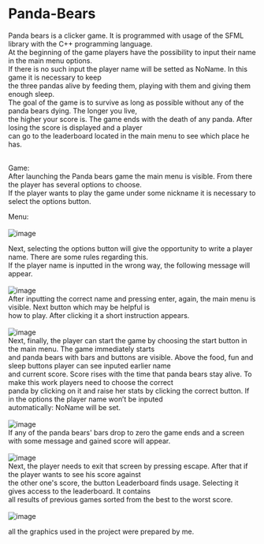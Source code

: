# Panda-Bears

Panda bears is a clicker game. It is programmed with usage of the SFML library with the C++ programming language. </br>
At the beginning of the game players have the possibility to input their name in the main menu options. </br>
If there is no such input the player name will be setted as NoName. In this game it is necessary to keep  </br>
the three pandas alive by feeding them, playing with them and giving them enough sleep. </br>
The goal of the game is to survive as long as possible without any of the panda bears dying. The longer you live, </br>
the higher your score is. The game ends with the death of any panda. After losing the score is displayed and a player  </br>
can go to the leaderboard located in the main menu to see which place he has. </br> </br>

Game: </br>
After launching the Panda bears game the main menu is visible. From there the player has several options to choose. </br>
If the player wants to play the game under some nickname it is necessary to select the options button. </br>

Menu: </br></br>
![image](https://user-images.githubusercontent.com/56159258/157218941-9f3e0610-a142-4229-8454-46225f3fd6fd.png)
</br>

Next, selecting the options button will give the opportunity to write a player name. There are some rules regarding this. </br>
If the player name is inputted in the wrong way, the following message will appear. </br></br>
![image](https://user-images.githubusercontent.com/56159258/157219112-924f4a2c-e813-43ae-afc9-5001813dff83.png)
</br>
After inputting the correct name and pressing enter, again, the main menu is visible. Next button which may be helpful is </br>
how to play. After clicking it a short instruction appears. </br></br>
![image](https://user-images.githubusercontent.com/56159258/157219306-e1bb5783-248f-41c0-af99-fef2f115136f.png)
</br>
Next, finally, the player can start the game by choosing the start button in the main menu. The game immediately starts </br>
and panda bears with bars and buttons are visible. Above the food, fun and sleep buttons player can see inputed earlier name </br>
and current score. Score rises with the time that panda bears stay alive. To make this work players need to choose the correct </br>
panda by clicking on it and raise her stats by clicking the correct button. If in the options the player name won’t be inputed</br>
automatically: NoName will be set. </br></br>
![image](https://user-images.githubusercontent.com/56159258/157219791-15d457c2-b4b5-4bea-8e58-3a5c0b9462d9.png)
</br>
If any of the panda bears' bars drop to zero the game ends and a screen with some message and gained score will appear. </br></br>
![image](https://user-images.githubusercontent.com/56159258/157223470-1277f6ae-641f-4a26-9eea-cdc54eddf50c.png)
</br>
Next, the player needs to exit that screen by pressing escape. After that if the player wants to see his score against </br>
the other one's score, the button Leaderboard finds usage. Selecting it gives access to the leaderboard. It contains </br>
all results of previous games sorted from the best to the worst score.</br></br>
![image](https://user-images.githubusercontent.com/56159258/157223631-ad9f8682-4aa9-4237-b537-8a2565a08901.png)

all the graphics used in the project were prepared by me.

